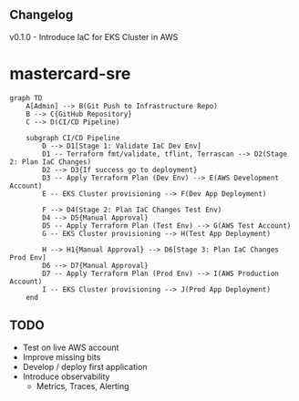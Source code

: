 ## Changelog
v0.1.0 - Introduce IaC for EKS Cluster in AWS

# mastercard-sre

```mermaid
graph TD
    A[Admin] --> B(Git Push to Infrastructure Repo)
    B --> C{GitHub Repository}
    C --> D(CI/CD Pipeline)

    subgraph CI/CD Pipeline
        D --> D1[Stage 1: Validate IaC Dev Env]
        D1 -- Terraform fmt/validate, tflint, Terrascan --> D2(Stage 2: Plan IaC Changes)
        D2 --> D3{If success go to deployment}
        D3 -- Apply Terraform Plan (Dev Env) --> E(AWS Development Account)
        E -- EKS Cluster provisioning --> F(Dev App Deployment)

        F --> D4(Stage 2: Plan IaC Changes Test Env)
        D4 --> D5{Manual Approval}
        D5 -- Apply Terraform Plan (Test Env) --> G(AWS Test Account)
        G -- EKS Cluster provisioning --> H(Test App Deployment)

        H --> H1{Manual Approval} --> D6[Stage 3: Plan IaC Changes Prod Env]
        D6 --> D7{Manual Approval}
        D7 -- Apply Terraform Plan (Prod Env) --> I(AWS Production Account)
        I -- EKS Cluster provisioning --> J(Prod App Deployment)
    end

```

## TODO
- Test on live AWS account
- Improve missing bits
- Develop / deploy first application 
- Introduce observability
    - Metrics, Traces, Alerting

